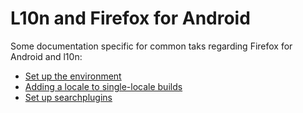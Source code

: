 # L10n and Firefox for Android

Some documentation specific for common taks regarding Firefox for Android and l10n:
* [Set up the environment](setting_environment.md)
* [Adding a locale to single-locale builds](adding_singlelocale.md)
* [Set up searchplugins](setup_searchplugins.md)
